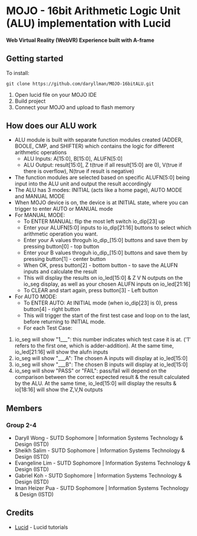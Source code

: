 # MOJO - 16bit Arithmetic Logic Unit (ALU) implementation with Lucid
#### Web Virtual Reality (WebVR) Experience built with A-frame


## Getting started
To install: 
```
git clone https://github.com/daryllman/MOJO-16bitALU.git
```
1. Open lucid file on your MOJO IDE 
2. Build project 
3. Connect your MOJO and upload to flash memory

## How does our ALU work
-  ALU module is built with separate function modules created (ADDER, BOOLE, CMP, and SHIFTER) which contains the logic for different arithmetic operations 
   * ALU Inputs: A[15:0], B[15:0], ALUFN[5:0]
   * ALU Output: result[15:0], Z t(true if all result[15:0] are 0), V(true if there is overflow), N(true if result is negative)
- The function modules are selected based on specific ALUFN[5:0] being input into the ALU unit and output the result accordingly <br/>
- The ALU has 3 modes: INITIAL (acts like a home page), AUTO MODE and MANUAL MODE
- When MOJO device is on, the device is at INITIAL state, where you can trigger to enter AUTO or MANUAL mode <br/>
- For MANUAL MODE:
   * To ENTER MANUAL: flip the most left switch io_dip[23] up
   * Enter your ALUFN[5:0] inputs to io_dip[21:16] buttons to select which arithmetic operation you want.
   * Enter your A values throguh io_dip_[15:0] buttons and save them by pressing button[0] - top button
   * Enter your B values throguh io_dip_[15:0] buttons and save them by pressing button[1] - center button
   * When OK, press button[2] - bottom button - to save the ALUFN inputs and calculate the result
   * This will display the results on io_led[15:0] & Z V N outputs on the io_seg display, as well as your chosen ALUFN inputs on io_led[21:16]
   * To CLEAR and start again, press button[3] - Left button <br/>
- For AUTO MODE:
   * To ENTER AUTO: At INITIAL mode (when io_dip[23] is 0), press button[4] - right button
   * This will trigger the start of the first test case and loop on to the last, before returning to INITIAL mode.
   * For each Test Case:
1. io_seg will show "1___": this number indicates which test case it is at. ('1' refers to the first one, which is adder-addition). At the same time, io_led[21:16] will show the alufn inputs
2. io_seg will show "___A": The chosen A inputs will display at io_led[15:0]
3. io_seg will show "___B": The chosen B inputs will display at io_led[15:0]
4. io_seg will show "PASS" or "FAIL": pass/fail will depend on the comparison between the correct expected result & the result calculated by the ALU. At the same time, io_led[15:0] will display the results & io[18:16] will show the Z,V,N outputs 


## Members
### Group 2-4
- Daryll Wong - SUTD Sophomore | Information Systems Technology & Design (ISTD)
- Sheikh Salim - SUTD Sophomore | Information Systems Technology & Design (ISTD)
- Evangeline Lim - SUTD Sophomore | Information Systems Technology & Design (ISTD)
- Gabriel Koh - SUTD Sophomore | Information Systems Technology & Design (ISTD)
- Iman Heizer Pua - SUTD Sophomore | Information Systems Technology & Design (ISTD)

## Credits
* [Lucid](https://alchitry.com/pages/lucid-fpga-tutorials) - Lucid tutorials 